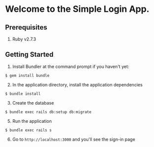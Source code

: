 # Welcome to the Simple Login App.


## Prerequisites
1. Ruby v2.7.3

## Getting Started
1. Install Bundler at the command prompt if you haven't yet:
``` 
$ gem install bundle
```
2. In the application directory, install the application dependencies
```
$ bundle install
```
3. Create the database
```
$ bundle exec rails db:setup db:migrate
```
5. Run the application
```
$ bundle exec rails s
```
6. Go to `http://localhost:3000` and you'll see the sign-in page


